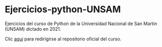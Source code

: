 # Ejercicios-python-UNSAM
Ejercicios del curso de Python de la Universidad Nacional de San Martin (UNSAM) dictado en 2021.

Clic [aqui](https://github.com/python-unsam/Programacion_en_Python_UNSAM) para redirigirse al repositorio oficial del curso.
